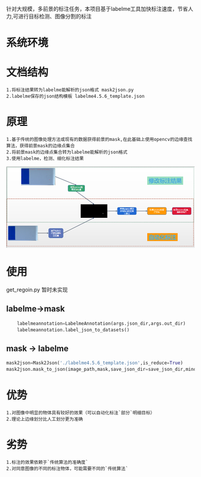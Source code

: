 针对大规模，多前景的标注任务，本项目基于labelme工具加快标注速度，节省人力,可进行目标检测、图像分割的标注

# 系统环境

# 文档结构
```text
1.将标注结果转为labelme能解析的json格式 mask2json.py
2.labelme保存的json结构模板 labelme4.5.6_template.json
```

# 原理
```text
1.基于传统的图像处理方法或现有的数据获得前景的mask,在此基础上使用opencv的边缘查找算法，获得前景mask的边缘点集合
2.将前景mask的边缘点集合转为labelme能解析的json格式
3.使用labelme，检测、细化标注结果
```

![原理图](./doc/数据处理流程.png)

# 使用
get_regoin.py 暂时未实现

## labelme->mask
```python
    labelmeannotation=LabelmeAnnotation(args.json_dir,args.out_dir)
    labelmeannotation.label_json_to_datasets()
```

## mask -> labelme
```python
mask2json=Mask2Json('./labelme4.5.6_template.json',is_reduce=True)
mask2json.mask_to_json(image_path,mask,save_json_dir=save_json_dir,mindis=6)
```


# 优势
```text
1.对图像中明显的物体具有较好的效果（可以自动化标注`部分`明细目标）
2.理论上边缘划分比人工划分更为准确
```

# 劣势
```text
1.标注的效果依赖于`传统算法的准确度`
2.对同意图像的不同的标注物体，可能需要不同的`传统算法`
```